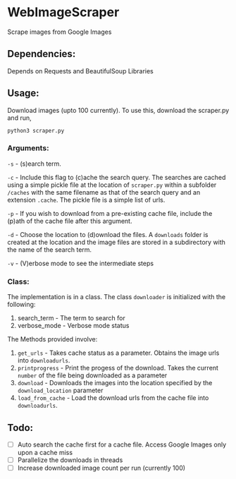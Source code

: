 # WebImageScraper

Scrape images from Google Images

## Dependencies:
Depends on Requests and BeautifulSoup Libraries

## Usage:
Download images (upto 100 currently). To use this, download the scraper.py and run,

`python3 scraper.py`

### Arguments:

`-s`	-	(s)earch term.

`-c`	-	Include this flag to (c)ache the search query. The searches are cached using a simple pickle file at the location of `scraper.py` within a subfolder `/caches` with the same filename as that of the search query and an extension `.cache`. The pickle file is a simple list of urls.

`-p`	-	If you wish to download from a pre-existing cache file, include the (p)ath of the cache file after this argument.

`-d`	-	Choose the location to (d)ownload the files. A `downloads` folder is created at the location and the image files are stored in a subdirectory with the name of the search term. 

`-v`	-	(V)erbose mode to see the intermediate steps

### Class:

The implementation is in a class. The class `downloader` is initialized with the following:

1. search_term	-	The term to search for
2. verbose_mode	-	Verbose mode status

The Methods provided involve:

1. `get_urls`	-	Takes cache status as a parameter. Obtains the image urls into `downloadurls`.
2. `printprogress`	-	Print the progess of the download. Takes the current `number` of the file being downloaded as a parameter
3. `download` - Downloads the images into the location specified by the `download_location` parameter
4. `load_from_cache`	-	Load the download urls from the cache file into `downloadurls`.

## Todo:
- [ ] Auto search the cache first for a cache file. Access Google Images only upon a cache miss
- [ ] Parallelize the downloads in threads
- [ ] Increase downloaded image count per run (currently 100)